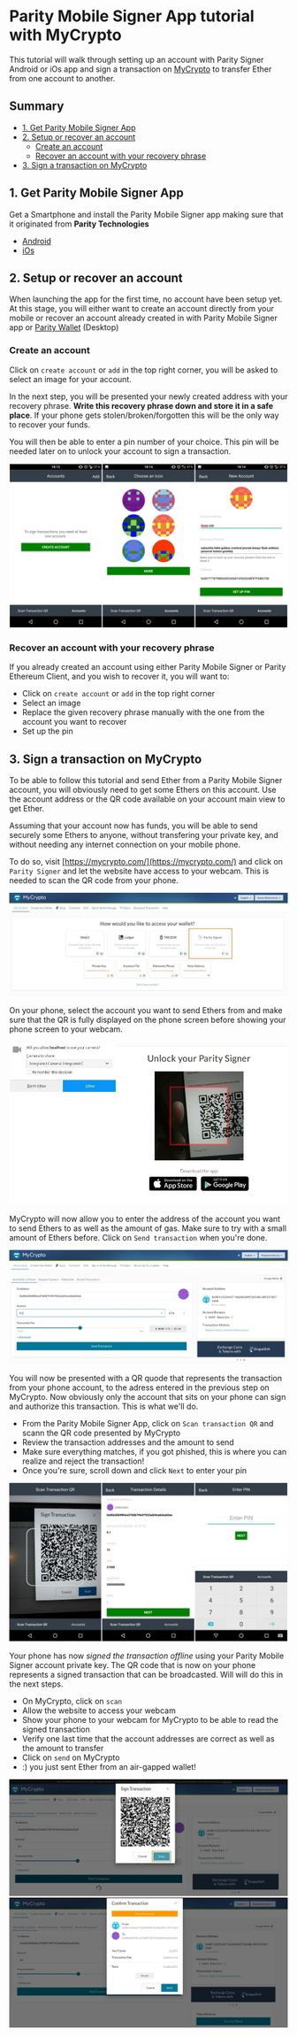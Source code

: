 # Parity Mobile Signer App tutorial with MyCrypto


This tutorial will walk through setting up an account with Parity Signer Android or iOs app and sign a transaction on [MyCrypto](https://mycrypto.com/) to transfer Ether from one account to another.

## Summary
- [1. Get Parity Mobile Signer App](#1-get-parity-mobile-signer-app)
- [2. Setup or recover an account](#2-setup-or-recover-an-account)
  - [Create an account](#create-an-account)
  - [Recover an account with your recovery phrase](#recover-an-account)
- [3. Sign a transaction on MyCrypto](#3-sign-a-transaction-on-mycrypto)

## 1. Get Parity Mobile Signer App
Get a Smartphone and install the Parity Mobile Signer app making sure that it originated from **Parity Technologies**
- [Android](https://play.google.com/store/apps/details?id=com.nativesigner)
- [iOs](https://itunes.apple.com/us/app/parity-signer/id1218174838)

## 2. Setup or recover an account
When launching the app for the first time, no account have been setup yet. At this stage, you will either want to create an account directly from your mobile or recover an account already created in with Parity Mobile Signer app or [Parity Wallet](https://wiki.parity.io/Parity-Wallet) (Desktop)
 
### Create an account
 
Click on `create account` or `add` in the top right corner, you will be asked to select an image for your account.

In the next step, you will be presented your newly created address with your recovery phrase.
**Write this recovery phrase down and store it in a safe place**.
If your phone gets stolen/broken/forgotten this will be the only way to recover your funds.

You will then be able to enter a pin number of your choice. This pin will be needed later on to unlock your account to sign a transaction.

![create account](images/Parity-Signer-android-0.png)


### Recover an account with your recovery phrase

If you already created an account using either Parity Mobile Signer or Parity Ethereum Client, and you wish to recover it, you will want to:
- Click on `create account` or `add` in the top right corner
- Select an image
- Replace the given recovery phrase manually with the one from the account you want to recover
- Set up the pin


## 3. Sign a transaction on MyCrypto

To be able to follow this tutorial and send Ether from a Parity Mobile Signer account, you will obviously need to get some Ethers on this account. Use the account address or the QR code available on your account main view to get Ether.

Assuming that your account now has funds, you will be able to send securely some Ethers to anyone, without transfering your private key, and without needing any internet connection on your mobile phone.

To do so, visit [https://mycrypto.com/](https://mycrypto.com/) and click on `Parity Signer` and let the website have access to your webcam. This is needed to scan the QR code from your phone.

![Mycrpto parity mobile signer app](images/MyCrypto-Parity-Signer-1.jpg)

On your phone, select the account you want to send Ethers from and make sure that the QR is fully displayed on the phone screen before showing your phone screen to your webcam.

![Mycrpto parity mobile signer app](images/MyCrypto-Parity-Signer-2.jpg)

MyCrypto will now allow you to enter the address of the account you want to send Ethers to as well as the amount of gas. Make sure to try with a small amount of Ethers before. Click on `Send transaction` when you're done.

![Mycrpto parity mobile signer app](images/MyCrypto-Parity-Signer-3.jpg)

You will now be presented with a QR quode that represents the transaction from your phone account, to the adress entered in the previous step on MyCrypto. Now obviously only the account that sits on your phone can sign and authorize this transaction. This is what we'll do.
- From the Parity Mobile Signer App, click on `Scan transaction QR` and scann the QR code presented by MyCrypto
- Review the transaction addresses and the amount to send
- Make sure everything matches, if you got phished, this is where you can realize and reject the transaction!
- Once you're sure, scroll down and click `Next` to enter your pin

![create account](images/Parity-Signer-android-1.png)

Your phone has now *signed the transaction offline* using your Parity Mobile Signer account private key. The QR code that is now on your phone represents a signed transaction that can be broadcasted. Will will do this in the next steps.
- On MyCrypto, click on `scan`
- Allow the website to access your webcam
- Show your phone to your webcam for MyCrypto to be able to read the signed transaction
- Verify one last time that the account addresses are correct as well as the amount to transfer
- Click on `send` on MyCrypto
- :) you just sent Ether from an air-gapped wallet!

![Mycrpto parity mobile signer app](images/MyCrypto-Parity-Signer-4.jpg)
![Mycrpto parity mobile signer app](images/MyCrypto-Parity-Signer-5.jpg)
